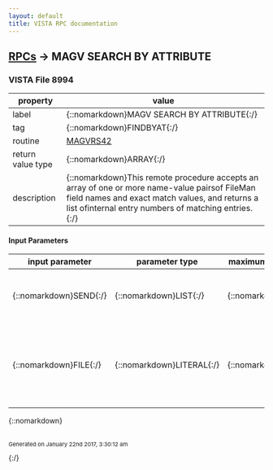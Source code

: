 ```yaml
---
layout: default
title: VISTA RPC documentation
---
```




## [RPCs](TableOfContent.md) &#8594; MAGV SEARCH BY ATTRIBUTE 



### VISTA File 8994 


 property | value 
--- | --- 
 label | {::nomarkdown}MAGV SEARCH BY ATTRIBUTE{:/}
 tag | {::nomarkdown}FINDBYAT{:/}
 routine | [MAGVRS42](http://code.osehra.org/dox/Routine_MAGVRS42_source.html)
 return value type | {::nomarkdown}ARRAY{:/}
 description | {::nomarkdown}This remote procedure accepts an array of one or more name-value pairsof FileMan field names and exact match values, and returns a list ofinternal entry numbers of matching entries.{:/}

#### Input Parameters

| input parameter | parameter type | maximum data length | required | description | 
| --- | --- | --- | --- | --- | 
| {::nomarkdown}SEND{:/} | {::nomarkdown}LIST{:/} | {::nomarkdown}200{:/} | {::nomarkdown}true{:/} | {::nomarkdown}This is a list of name-value pairs of field names and exact match values.{:/} | 
| {::nomarkdown}FILE{:/} | {::nomarkdown}LITERAL{:/} | {::nomarkdown}15{:/} | {::nomarkdown}true{:/} | {::nomarkdown}This is the number of the FileMan file to be searched (e.g., 2005.61 forIMAGING PROCEDURE REFERENCE).{:/} | 

{::nomarkdown} <br/><br/><p style="font-size: 11px">Generated on January 22nd 2017, 3:30:12 am</p>{:/}